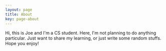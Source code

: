 ```yaml
---
layout: page
title: About
key: page-about
---
```


Hi, this is Joe and I'm a CS student. Here, I'm not planning to do anything particular. Just want to share my learning, or just write some random stuffs. Hope you enjoy!
